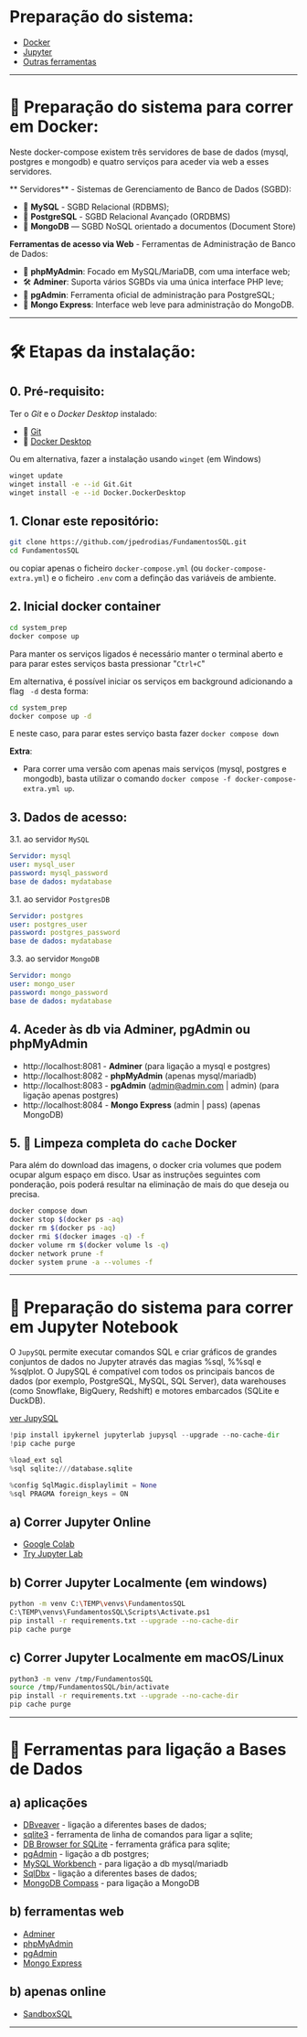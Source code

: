 # Preparação do sistema:
* [Docker](#-prepara%C3%A7%C3%A3o-do-sistema-para-correr-em-docker)
* [Jupyter](#-prepara%C3%A7%C3%A3o-do-sistema-para-correr-em-jupyter-notebook)
* [Outras ferramentas](#-ferramentas-para-liga%C3%A7%C3%A3o-a-bases-de-dados)

---

# 🐳 Preparação do sistema para correr em Docker:
Neste docker-compose existem três servidores de base de dados (mysql, postgres e mongodb) e quatro serviços para aceder via web a esses servidores.

** Servidores** - Sistemas de Gerenciamento de Banco de Dados (SGBD):
- 🐬 **MySQL**	- SGBD Relacional (RDBMS);
- 🐘 **PostgreSQL** - SGBD Relacional Avançado (ORDBMS)
- 🍃 **MongoDB** — SGBD NoSQL orientado a documentos (Document Store)


**Ferramentas de acesso via Web** - Ferramentas de Administração de Banco de Dados:
- 🐬 **phpMyAdmin**: Focado em MySQL/MariaDB, com uma interface web;
- 🛠️ **Adminer**: Suporta vários SGBDs via uma única interface PHP leve;
- 🐘 **pgAdmin**: Ferramenta oficial de administração para PostgreSQL;
- 🍃 **Mongo Express**: Interface web leve para administração do MongoDB.


---
# 🛠️ Etapas da instalação:
## 0. Pré-requisito:
Ter o *Git* e o *Docker Desktop* instalado:
- 🐳 [Git](https://git-scm.com/downloads)
- 🐙 [Docker Desktop](https://www.docker.com/get-started/)


Ou em alternativa, fazer a instalação usando `winget` (em Windows)
```bash
winget update
winget install -e --id Git.Git
winget install -e --id Docker.DockerDesktop
```


## 1. Clonar este repositório:
```bash
git clone https://github.com/jpedrodias/FundamentosSQL.git
cd FundamentosSQL
```
ou copiar apenas o ficheiro `docker-compose.yml` (ou `docker-compose-extra.yml`) e o ficheiro `.env` com a definção das variáveis de ambiente. 


## 2. Inicial docker container
```bash
cd system_prep
docker compose up
```
Para manter os serviços ligados é necessário manter o terminal aberto e para parar estes serviços basta pressionar "`Ctrl+C`"

Em alternativa, é possível iniciar os serviços em background adicionando a flag ` -d` desta forma:
```bash
cd system_prep
docker compose up -d
```
E neste caso, para parar estes serviço basta fazer `docker compose down`


**Extra**:
* Para correr uma versão com apenas mais serviços (mysql, postgres e mongodb), 
basta utilizar o comando `docker compose -f docker-compose-extra.yml up`.


## 3. Dados de acesso:

3.1. ao servidor `MySQL`  
```yml
Servidor: mysql
user: mysql_user
password: mysql_password
base de dados: mydatabase
```

3.1. ao servidor `PostgresDB`  
```yml
Servidor: postgres
user: postgres_user
password: postgres_password
base de dados: mydatabase
```

3.3. ao servidor `MongoDB`  
```yml
Servidor: mongo
user: mongo_user
password: mongo_password
base de dados: mydatabase
```


## 4. Aceder às db via Adminer, pgAdmin ou phpMyAdmin
- http://localhost:8081 - **Adminer** (para ligação a mysql e postgres)
- http://localhost:8082 - **phpMyAdmin** (apenas mysql/mariadb)
- http://localhost:8083 - **pgAdmin** (admin@admin.com | admin) (para ligação apenas postgres)
- http://localhost:8084 - **Mongo Express** (admin | pass) (apenas MongoDB)



## 5. 🧹 Limpeza completa do `cache` Docker
Para além do download das imagens, o docker cria volumes que podem ocupar algum espaço em disco. 
Usar as instruções seguintes com ponderação, pois poderá resultar na eliminação de mais do que deseja ou precisa. 

```bash
docker compose down
docker stop $(docker ps -aq)
docker rm $(docker ps -aq)
docker rmi $(docker images -q) -f
docker volume rm $(docker volume ls -q)
docker network prune -f
docker system prune -a --volumes -f
```



---
# 📓 Preparação do sistema para correr em Jupyter Notebook
O `JupySQL` permite executar comandos SQL e criar gráficos de grandes conjuntos de dados no Jupyter através das magias %sql, %%sql e %sqlplot. O JupySQL é compatível com todos os principais bancos de dados (por exemplo, PostgreSQL, MySQL, SQL Server), data warehouses (como Snowflake, BigQuery, Redshift) e motores embarcados (SQLite e DuckDB).

[ver JupySQL](https://jupysql.ploomber.io/en/latest/quick-start.html)


```python
!pip install ipykernel jupyterlab jupysql --upgrade --no-cache-dir
!pip cache purge

%load_ext sql
%sql sqlite:///database.sqlite

%config SqlMagic.displaylimit = None
%sql PRAGMA foreign_keys = ON
```

## a) Correr Jupyter Online
- [Google Colab](https://colab.research.google.com/)
- [Try Jupyter Lab](https://jupyter.org/try-jupyter/lab/)


## b) Correr Jupyter Localmente (em windows)
```bash
python -m venv C:\TEMP\venvs\FundamentosSQL
C:\TEMP\venvs\FundamentosSQL\Scripts\Activate.ps1
pip install -r requirements.txt --upgrade --no-cache-dir
pip cache purge
```

## c) Correr Jupyter Localmente em macOS/Linux
```bash
python3 -m venv /tmp/FundamentosSQL
source /tmp/FundamentosSQL/bin/activate
pip install -r requirements.txt --upgrade --no-cache-dir
pip cache purge
```


---
# 🧰 Ferramentas para ligação a Bases de Dados
## a) aplicações
- [DBveaver](https://dbeaver.io/download/) - ligação a diferentes bases de dados;
- [sqlite3](https://www.sqlite.org/download.html) - ferramenta de linha de comandos para ligar a sqlite;
- [DB Browser for SQLite](https://sqlitebrowser.org/) - ferramenta gráfica para sqlite;
- [pgAdmin](https://www.pgadmin.org/download/) - ligação a db postgres;
- [MySQL Workbench](https://dev.mysql.com/downloads/workbench/) - para ligação a db mysql/mariadb
- [SqlDbx](https://www.sqldbx.com/index.htm) - ligação a diferentes bases de dados;
- [MongoDB Compass](https://www.mongodb.com/try/download/compass) - para ligação a MongoDB


## b) ferramentas web
- [Adminer](https://www.adminer.org/en/)
- [phpMyAdmin](https://www.phpmyadmin.net/)
- [pgAdmin](https://www.pgadmin.org/download/pgadmin-4-container/)
- [Mongo Express](https://github.com/mongo-express/mongo-express)


## b) apenas online
- [SandboxSQL](https://sandboxsql.com/)


---

